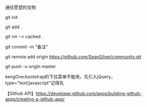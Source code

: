 通往愿望的宝物

git init

git add .

git rm --r cached .

git commit -m "备注"

git remote add origin https://github.com/SeanSilver/community.git

git push -u origin master

kengOne:bootstrap的下拉菜单不能用，先引入jQuery，type="text/javascript"记得先

【Github API】https://developer.github.com/apps/building-github-apps/creating-a-github-app/

